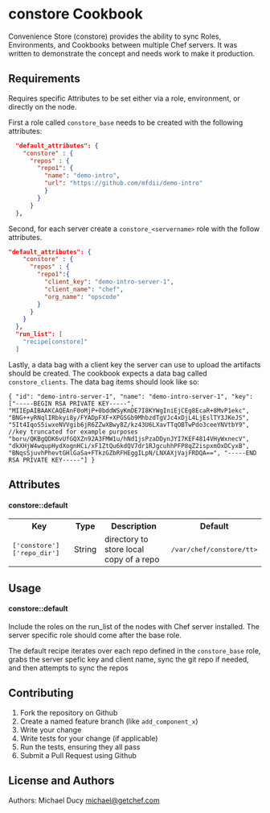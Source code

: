 constore Cookbook
=================
Convenience Store (constore) provides the ability to sync Roles, Environments, and Cookbooks between multiple Chef servers. It was written to demonstrate the concept and needs work to make it production. 


Requirements
------------
Requires specific Attributes to be set either via a role, environment, or directly on the node. 

First a role called `constore_base` needs to be created with the following attributes:

```json
  "default_attributes": {
    "constore" : {
      "repos" : {
        "repo1": {
          "name": "demo-intro",
          "url": "https://github.com/mfdii/demo-intro"
          }
        }
      }
  },
```
  
Second, for each server create a `constore_<servername>` role with the follow attributes.


```json  
"default_attributes": {
    "constore" : {
      "repos" : {
        "repo1":{
          "client_key": "demo-intro-server-1",
          "client_name": "chef",
          "org_name": "opscode"
        }
      }
    }
  },
  "run_list": [
    "recipe[constore]"
  ]
```

Lastly, a data bag with a client key the server can use to upload the artifacts should be created. The cookbook expects a data bag called `constore_clients`. The data bag items should look like so:

`
{
	"id": "demo-intro-server-1",
  "name": "demo-intro-server-1",
  "key":["-----BEGIN RSA PRIVATE KEY-----",
        "MIIEpAIBAAKCAQEAnF0oMjP+0bddWSyKmDE7I8KYWgIniEjCEg8EcaR+8MvP1ekc",
        "BNG++yRNqlIRbkyi8y/FYADpFXF+XPGSGb9MhbzdTgVJc4xDjL4LjEslTY3JKeJS",
        "5It4IqoS5iwxeNVVgib6jR6ZZwXBwy8Z/kz43U6LXavTTqOBTwPdo3ceeYNVtbY9",
        //key truncated for example purposes 
        "boru/QKBgQDK6vUfGQXZn92A3FMW1u/hNd1jsPzaDDynJYI7KEF4814VHyWxnecV",
        "dkXHjW4wqupHydXognHCi/xF1ZtQu6kdQV7dr1RJgcuhhPFP8qZ2ispxmOxDCyxB",
        "BNqsSjuvhPhevtGHlGaSa+FTkzGZbRFHEggILpN/LNXAXjVajFRDQA==",
        "-----END RSA PRIVATE KEY-----"]
}
`

  

Attributes
----------

#### constore::default
<table>
  <tr>
    <th>Key</th>
    <th>Type</th>
    <th>Description</th>
    <th>Default</th>
  </tr>
  <tr>
    <td><tt>['constore']['repo_dir']</tt></td>
    <td>String</td>
    <td>directory to store local copy of a repo</td>
    <td><tt>/var/chef/constore/tt></td>
  </tr>
</table>

Usage
-----
#### constore::default
Include the roles on the run_list of the nodes with Chef server installed. The server specific role should come after the base role.

The default recipe iterates over each repo defined in the `constore_base` role, grabs the server spefic key and client name, sync the git repo if needed, and then attempts to sync the repos

Contributing
------------

1. Fork the repository on Github
2. Create a named feature branch (like `add_component_x`)
3. Write your change
4. Write tests for your change (if applicable)
5. Run the tests, ensuring they all pass
6. Submit a Pull Request using Github

License and Authors
-------------------
Authors: Michael Ducy <michael@getchef.com>
